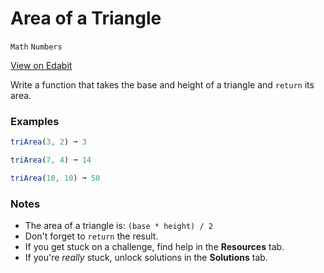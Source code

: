 # Area of a Triangle

`Math` `Numbers`

[View on Edabit](https://edabit.com/challenge/3CaszbdZYGN4otQD8)

Write a function that takes the base and height of a triangle and `return` its area.

### Examples

```js
triArea(3, 2) ➞ 3

triArea(7, 4) ➞ 14

triArea(10, 10) ➞ 50
```

### Notes

- The area of a triangle is: `(base * height) / 2`
- Don't forget to `return` the result.
- If you get stuck on a challenge, find help in the **Resources** tab.
- If you're _really_ stuck, unlock solutions in the **Solutions** tab.
